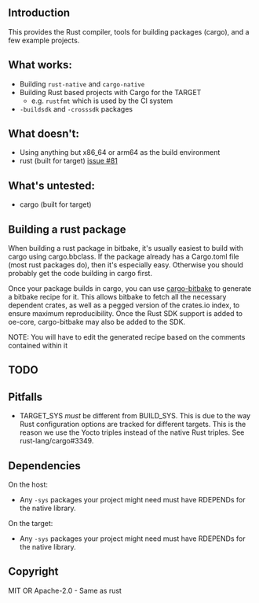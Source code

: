 ## Introduction

This provides the Rust compiler, tools for building packages (cargo), and 
a few example projects.

## What works:

 - Building `rust-native` and `cargo-native`
 - Building Rust based projects with Cargo for the TARGET
   - e.g. `rustfmt` which is used by the CI system
 - `-buildsdk` and `-crosssdk` packages

## What doesn't:

 - Using anything but x86_64 or arm64 as the build environment
 - rust (built for target) [issue #81](https://github.com/meta-rust/meta-rust/issues/81)

## What's untested:

 - cargo (built for target)

## Building a rust package

When building a rust package in bitbake, it's usually easiest to build with
cargo using cargo.bbclass.  If the package already has a Cargo.toml file (most
rust packages do), then it's especially easy.  Otherwise you should probably
get the code building in cargo first. 

Once your package builds in cargo, you can use
[cargo-bitbake](https://github.com/cardoe/cargo-bitbake) to generate a bitbake
recipe for it.  This allows bitbake to fetch all the necessary dependent
crates, as well as a pegged version of the crates.io index, to ensure maximum
reproducibility. Once the Rust SDK support is added to oe-core, cargo-bitbake
may also be added to the SDK.

NOTE: You will have to edit the generated recipe based on the comments
contained within it

## TODO

## Pitfalls

 - TARGET_SYS _must_ be different from BUILD_SYS. This is due to the way Rust configuration options are tracked for different targets. This is the reason we use the Yocto triples instead of the native Rust triples. See rust-lang/cargo#3349.

## Dependencies

On the host:
 - Any `-sys` packages your project might need must have RDEPENDs for
 the native library.

On the target:
 - Any `-sys` packages your project might need must have RDEPENDs for
 the native library.

## Copyright

MIT OR Apache-2.0 - Same as rust

